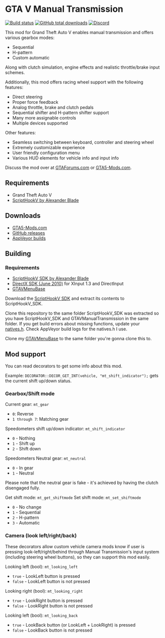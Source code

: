 [comment]: # (GitHub README.md)

GTA V Manual Transmission
=========================
[![Build status](https://ci.appveyor.com/api/projects/status/gy6yh17lp5l1k48d?svg=true)](https://ci.appveyor.com/project/E66666666/gtavmanualtransmission) [![GitHub total downloads](https://img.shields.io/github/downloads/E66666666/GTAVManualTransmission/total.svg)](https://github.com/E66666666/GTAVManualTransmission/releases) [![Discord](https://img.shields.io/discord/499483293679353861.svg)](https://discord.gg/gHee23U)

This mod for Grand Theft Auto V enables manual transmission and offers various gearbox modes:
  * Sequential 
  * H-pattern
  * Custom automatic
  
Along with clutch simulation, engine effects and realistic throttle/brake input schemes.

Additionally, this mod offers racing wheel support with the following features: 
  * Direct steering
  * Proper force feedback
  * Analog throttle, brake and clutch pedals
  * Sequential shifter and H-pattern shifter support
  * Many more assignable controls
  * Multiple devices supported
  
Other features:
  * Seamless switching between keyboard, controller and steering wheel
  * Extremely customizable experience
  * User friendly configuration menu
  * Various HUD elements for vehicle info and input info

Discuss the mod over at [GTAForums.com](http://gtaforums.com/topic/840830-manual-transmission/) or [GTA5-Mods.com](https://forums.gta5-mods.com/topic/1840/script-wip-manual-transmission-steering-wheel-support-4-0).


## Requirements
* Grand Theft Auto V
* [ScriptHookV by Alexander Blade](http://www.dev-c.com/gtav/scripthookv/)

## Downloads

* [GTA5-Mods.com](https://www.gta5-mods.com/scripts/manual-transmission-ikt)
* [GitHub releases](https://github.com/E66666666/GTAVManualTransmission/releases)
* [AppVeyor builds](https://ci.appveyor.com/project/E66666666/gtavmanualtransmission/build/artifacts)

## Building

### Requirements
* [ScriptHookV SDK by Alexander Blade](http://www.dev-c.com/gtav/scripthookv/)
* [DirectX SDK (June 2010)](https://www.microsoft.com/en-us/download/details.aspx?id=6812) for XInput 1.3 and DirectInput
* [GTAVMenuBase](https://github.com/E66666666/GTAVMenuBase)

Download the [ScriptHookV SDK](http://www.dev-c.com/gtav/scripthookv/) and extract its contents to ScriptHookV_SDK.

Clone this repository to the same folder ScriptHookV_SDK was extracted so you have ScriptHookV_SDK and GTAVManualTransmission in the same folder. If you get build errors about missing functions, update your [natives.h](http://www.dev-c.com/nativedb/natives.h). Check AppVeyor build logs for the natives.h I use.

Clone my [GTAVMenuBase](https://github.com/E66666666/GTAVMenuBase) to the same folder you're gonna clone this to.

## Mod support  

You can read decorators to get some info about this mod.

Example: ```DECORATOR::DECOR_GET_INT(vehicle, "mt_shift_indicator");``` gets the current shift up/down status.

### Gearbox/Shift mode

Current gear: `mt_gear`
* `0`: Reverse
* `1 through 7`: Matching gear

Speedometers shift up/down indicator: `mt_shift_indicator`
* `0` - Nothing
* `1` - Shift up
* `2` - Shift down

Speedometers Neutral gear: `mt_neutral`
* `0` - In gear
* `1` - Neutral

Please note that the neutral gear is fake - it's achieved by having the clutch disengaged fully.

Get shift mode: `mt_get_shiftmode`
Set shift mode: `mt_set_shiftmode`
* `0` - No change
* `1` - Sequential
* `2` - H-pattern
* `3` - Automatic

### Camera (look left/right/back)

These decorators allow custom vehicle camera mods know if user is pressing look-left/right/behind through Manual Transmission's input system (including steering wheel buttons), so they can support this mod easily.

Looking left (bool): `mt_looking_left`
* `true`  - LookLeft button is pressed
* `false` - LookLeft button is not pressed

Looking right (bool): `mt_looking_right`
* `true`  - LookRight button is pressed
* `false` - LookRight button is not pressed

Looking left (bool): `mt_looking_back`
* `true`  - LookBack button (or LookLeft + LookRight) is pressed
* `false` - LookBack button is not pressed
